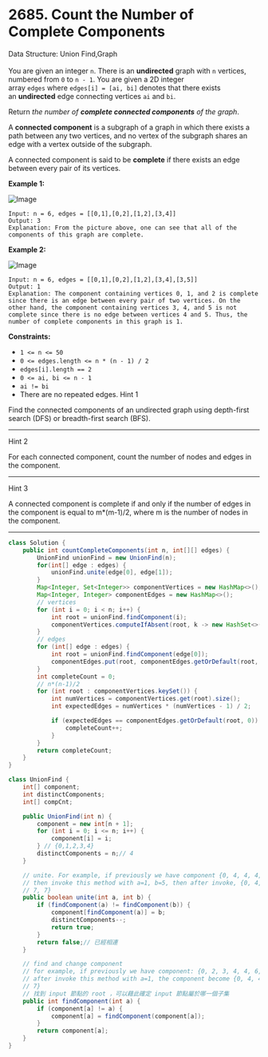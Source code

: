 # 2685. Count the Number of Complete Components  

  Data Structure: Union Find,Graph </br> </br>You are given an integer `n`. There is an **undirected** graph with `n` vertices, numbered from `0` to `n - 1`. You are given a 2D integer array `edges` where `edges[i] = [ai, bi]` denotes that there exists an **undirected** edge connecting vertices `ai` and `bi`.

Return *the number of ****complete connected components**** of the graph*.

A **connected component** is a subgraph of a graph in which there exists a path between any two vertices, and no vertex of the subgraph shares an edge with a vertex outside of the subgraph.

A connected component is said to be **complete** if there exists an edge between every pair of its vertices.

**Example 1:**

![Image](https://assets.leetcode.com/uploads/2023/04/11/screenshot-from-2023-04-11-23-31-23.png)

```plain text
Input: n = 6, edges = [[0,1],[0,2],[1,2],[3,4]]
Output: 3
Explanation: From the picture above, one can see that all of the components of this graph are complete.
```

**Example 2:**

![Image](https://assets.leetcode.com/uploads/2023/04/11/screenshot-from-2023-04-11-23-32-00.png)

```plain text
Input: n = 6, edges = [[0,1],[0,2],[1,2],[3,4],[3,5]]
Output: 1
Explanation: The component containing vertices 0, 1, and 2 is complete since there is an edge between every pair of two vertices. On the other hand, the component containing vertices 3, 4, and 5 is not complete since there is no edge between vertices 4 and 5. Thus, the number of complete components in this graph is 1.
```

**Constraints:**

- `1 <= n <= 50`
- `0 <= edges.length <= n * (n - 1) / 2`
- `edges[i].length == 2`
- `0 <= ai, bi <= n - 1`
- `ai != bi`
- There are no repeated edges.
Hint 1

Find the connected components of an undirected graph using depth-first search (DFS) or breadth-first search (BFS).

---

Hint 2

For each connected component, count the number of nodes and edges in the component.

---

Hint 3

A connected component is complete if and only if the number of edges in the component is equal to m*(m-1)/2, where m is the number of nodes in the component.

---

```java
class Solution {
    public int countCompleteComponents(int n, int[][] edges) {
        UnionFind unionFind = new UnionFind(n);
        for(int[] edge : edges) {
            unionFind.unite(edge[0], edge[1]);
        }
        Map<Integer, Set<Integer>> componentVertices = new HashMap<>();
        Map<Integer, Integer> componentEdges = new HashMap<>();
        // vertices
        for (int i = 0; i < n; i++) {
            int root = unionFind.findComponent(i);
            componentVertices.computeIfAbsent(root, k -> new HashSet<>()).add(i);
        }
        // edges
        for (int[] edge : edges) {
            int root = unionFind.findComponent(edge[0]);
            componentEdges.put(root, componentEdges.getOrDefault(root, 0) + 1);// 
        }
        int completeCount = 0;
        // n*(n-1)/2
        for (int root : componentVertices.keySet()) {
            int numVertices = componentVertices.get(root).size();
            int expectedEdges = numVertices * (numVertices - 1) / 2;

            if (expectedEdges == componentEdges.getOrDefault(root, 0)) {
                completeCount++;
            }
        }
        return completeCount;
    }
}

class UnionFind {
    int[] component;
    int distinctComponents;
    int[] compCnt;

    public UnionFind(int n) {
        component = new int[n + 1];
        for (int i = 0; i <= n; i++) {
            component[i] = i;
        } // {0,1,2,3,4}
        distinctComponents = n;// 4
    }

    // unite. For example, if previously we have component {0, 4, 4, 4, 4, 6, 7, 7},
    // then invoke this method with a=1, b=5, then after invoke, {0, 4, 4, 4, 5, 7,
    // 7, 7}
    public boolean unite(int a, int b) {
        if (findComponent(a) != findComponent(b)) {
            component[findComponent(a)] = b;
            distinctComponents--;
            return true;
        }
        return false;// 已經相連
    }

    // find and change component
    // for example, if previously we have component: {0, 2, 3, 4, 4, 6, 7, 7}, then
    // after invoke this method with a=1, the component become {0, 4, 4, 4, 4, 6, 7,
    // 7}
    // 找到 input 節點的 root ，可以藉此確定 input 節點屬於哪一個子集
    public int findComponent(int a) {
        if (component[a] != a) {
            component[a] = findComponent(component[a]);
        }
        return component[a];
    }
}
```

